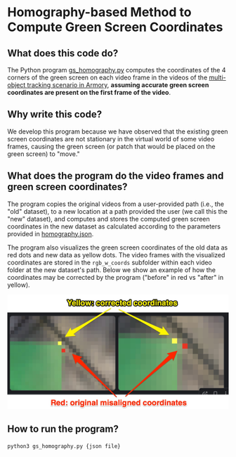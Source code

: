 # Homography-based Method to Compute Green Screen Coordinates

## What does this code do?
The Python program [gs_homography.py](gs_homography.py) computes the coordinates of the 4 corners of the green screen on each video frame in the videos of the [multi-object tracking scenario in Armory](https://github.com/twosixlabs/armory/blob/v0.15.2/armory/data/adversarial/carla_video_tracking_dev.py), **assuming accurate green screen coordinates are present on the first frame of the video**. 

## Why write this code?
We develop this program because we have observed that the existing green screen coordinates are not stationary in the virtual world of some video frames, causing the green screen (or patch that would be placed on the green screen) to "move."

## What does the program do the video frames and green screen coordinates?
The program copies the original videos from a user-provided path (i.e., the "old" dataset), to a new location at a path provided the user (we call this the "new" dataset), and computes and stores the computed green screen coordinates in the new dataset as calculated according to the parameters provided in [homography.json](homography.json). 

The program also visualizes the green screen coordinates of the old data as red dots and new data as yellow dots. The video frames with the visualized coordinates are stored in the `rgb_w_coords` subfolder within each video folder at the new dataset's path. Below we show an example of how the coordinates may be corrected by the program ("before" in red vs "after" in yellow).

![zoomed in result images](image_comparison.jpg)

## How to run the program?

```bash
python3 gs_homography.py {json file}
```





